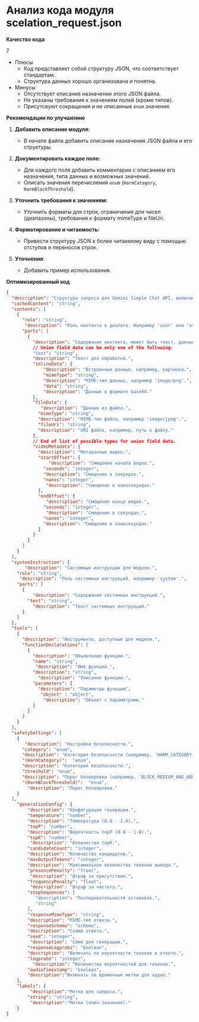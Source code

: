 # Анализ кода модуля scelation_request.json

**Качество кода**
    
7
-  Плюсы
    -  Код представляет собой структуру JSON, что соответствует стандартам.
    -  Структура данных хорошо организована и понятна.
-  Минусы
    - Отсутствует описание назначения этого JSON файла.
    -  Не указаны требования к значениям полей (кроме типов).
    -  Присутсвуют сокращения и не описанные `enum` значения.

**Рекомендации по улучшению**

1.  **Добавить описание модуля:**
    - В начале файла добавить описание назначения JSON файла и его структуры.

2.  **Документировать каждое поле:**
    -  Для каждого поля добавить комментарии с описанием его назначения, типа данных и возможных значений.
    -  Описать значения перечислений `enum` (`HarmCategory`, `HarmBlockThreshold`).

3.  **Уточнить требования к значениям:**
    - Уточнить форматы для строк, ограничения для чисел (диапазоны), требования к формату mimeType и fileUri.

4.  **Форматирование и читаемость:**
    -  Привести структуру JSON к более читаемому виду с помощью отступов и переносов строк.

5. **Уточнения**:
    - Добавить пример использования.

**Оптимизированный код**

```json
{
  "description": "Структура запроса для Gemini Simple Chat API, включающая в себя параметры для генерации текста, настройки безопасности и инструменты.",
  "cachedContent": "string",
  "contents": [
    {
      "role": "string",
       "description": "Роль контента в диалоге. Например 'user' или 'assistant'.",
      "parts": [
        {
          "description": "Содержание контента, может быть текст, данные или файл.",
          // Union field data can be only one of the following:
          "text": "string",
          "description": "Текст для обработки.",
          "inlineData": {
              "description": "Встроенные данные, например, картинка.",
              "mimeType": "string",
              "description": "MIME-тип данных, например 'image/png'.",
              "data": "string",
              "description": "Данные в формате base64."
          },
          "fileData": {
             "description": "Данные из файла.",
            "mimeType": "string",
            "description": "MIME-тип файла, например 'image/jpeg'.",
            "fileUri": "string",
            "description": "URI файла, например, путь к файлу."
          },
          // End of list of possible types for union field data.
          "videoMetadata": {
            "description": "Метаданные видео.",
            "startOffset": {
                "description": "Смещение начала видео.",
              "seconds": "integer",
              "description": "Смещение в секундах.",
              "nanos": "integer",
               "description": "Смещение в наносекундах."
            },
            "endOffset": {
               "description": "Смещение конца видео.",
              "seconds": "integer",
               "description": "Смещение в секундах.",
              "nanos": "integer",
              "description": "Смещение в наносекундах."
            }
          }
        }
      ]
    }
  ],
  "systemInstruction": {
       "description": "Системные инструкции для модели.",
    "role": "string",
     "description": "Роль системных инструкций, например 'system'.",
    "parts": [
      {
          "description": "Содержание системных инструкций.",
        "text": "string",
          "description": "Текст системных инструкций."
      }
    ]
  },
  "tools": [
    {
      "description": "Инструменты, доступные для модели.",
      "functionDeclarations": [
        {
          "description": "Объявление функции.",
          "name": "string",
           "description": "Имя функции.",
          "description": "string",
            "description": "Описание функции.",
          "parameters": {
            "description": "Параметры функции",
             "object" : "object",
              "description": "Объект с параметрами."
          }
        }
      ]
    }
  ],
  "safetySettings": [
    {
       "description": "Настройки безопасности.",
      "category": "enum",
      "description": "Категория безопасности (например, 'HARM_CATEGORY_DANGEROUS_CONTENT').",
      "(HarmCategory)":  "enum",
      "description": "Категория безопасности.",
      "threshold": "enum",
      "description": "Порог блокировки (например, 'BLOCK_MEDIUM_AND_ABOVE').",
      "(HarmBlockThreshold)":  "enum",
        "description": "Порог блокировки."
    }
  ],
    "generationConfig": {
        "description": "Конфигурация генерации.",
        "temperature": "number",
        "description": "Температура (0.0 - 1.0).",
        "topP": "number",
        "description": "Вероятность topP (0.0 - 1.0).",
        "topK": "number",
         "description": "Количество topK.",
        "candidateCount": "integer",
        "description": "Количество кандидатов.",
        "maxOutputTokens": "integer",
        "description": "Максимальное количество токенов вывода.",
        "presencePenalty": "float",
         "description": "Штраф за присутствие.",
        "frequencyPenalty": "float",
         "description": "Штраф за частоту.",
        "stopSequences": [
           "description": "Последовательности остановок.",
           "string"
        ],
        "responseMimeType": "string",
        "description": "MIME-тип ответа.",
        "responseSchema": "schema",
        "description": "Схема ответа.",
        "seed": "integer",
         "description": "Семя для генерации.",
        "responseLogprobs": "boolean",
        "description": "Включать ли вероятности токенов в ответе.",
        "logprobs": "integer",
          "description": "Количество вероятностей для токенов.",
        "audioTimestamp": "boolean",
        "description":"Включать ли временные метки для аудио."
    },
    "labels": {
         "description":"Метки для запроса.",
        "string": "string",
         "description":"Метки (ключ-значение)."
    }
}
```